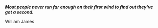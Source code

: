 _**Most people never run far enough on their first wind to find out they've got a second.**_

William James